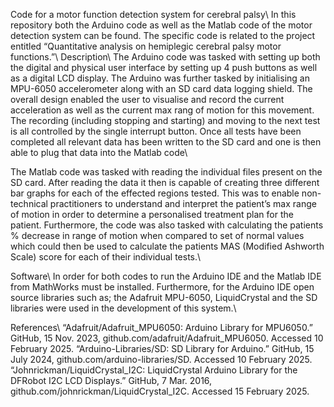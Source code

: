 Code for a motor function detection system for cerebral palsy\\
In this repository both the Arduino code as well as the Matlab code of the motor detection system can be found. The specific code is related to the project entitled “Quantitative analysis on hemiplegic cerebral palsy motor functions.”\\
Description\\
The Arduino code was tasked with setting up both the digital and physical user interface by setting up 4 push buttons as well as a digital LCD display. The Arduino was further tasked by initialising an MPU-6050 accelerometer along with an SD card data logging shield. The overall design enabled the user to visualise and record the current acceleration as well as the current max rang of motion for this movement. The recording (including stopping and starting) and moving to the next test is all controlled by the single interrupt button. Once all tests have been completed all relevant data has been written to the SD card and one is then able to plug that data into the Matlab code\\

The Matlab code was tasked with reading the individual files present on the SD card. After reading the data it then is capable of creating three different bar graphs for each of the effected regions tested. This was to enable non-technical practitioners to understand and interpret the patient’s max range of motion in order to determine a personalised treatment plan for the patient. Furthermore, the code was also tasked with calculating the patients % decrease in range of motion when compared to set of normal values which could then be used to calculate the patients MAS (Modified Ashworth Scale) score for each of their individual tests.\\

Software\\
In order for both codes to run the Arduino IDE and the Matlab IDE from MathWorks must be installed. Furthermore, for the Arduino IDE open source libraries such as; the Adafruit MPU-6050, LiquidCrystal and the SD libraries were used in the development of this system.\\

References\\
“Adafruit/Adafruit_MPU6050: Arduino Library for MPU6050.” GitHub, 15 Nov. 2023, github.com/adafruit/Adafruit_MPU6050. Accessed 10 February 2025.
“Arduino-Libraries/SD: SD Library for Arduino.” GitHub, 15 July 2024, github.com/arduino-libraries/SD. Accessed 10 February 2025.
“Johnrickman/LiquidCrystal_I2C: LiquidCrystal Arduino Library for the DFRobot I2C LCD Displays.” GitHub, 7 Mar. 2016, github.com/johnrickman/LiquidCrystal_I2C. Accessed 15 February 2025.


